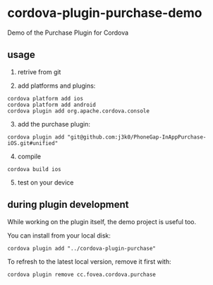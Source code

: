 cordova-plugin-purchase-demo
============================

Demo of the Purchase Plugin for Cordova

usage
-----

  1. retrive from git
  
  2. add platforms and plugins:

    cordova platform add ios
    cordova platform add android
    cordova plugin add org.apache.cordova.console

  3. add the purchase plugin:

    cordova plugin add "git@github.com:j3k0/PhoneGap-InAppPurchase-iOS.git#unified"

  4. compile

    cordova build ios

  5. test on your device

during plugin development
-------------------------

While working on the plugin itself, the demo project is useful too.

You can install from your local disk:

    cordova plugin add "../cordova-plugin-purchase"

To refresh to the latest local version, remove it first with:

    cordova plugin remove cc.fovea.cordova.purchase

